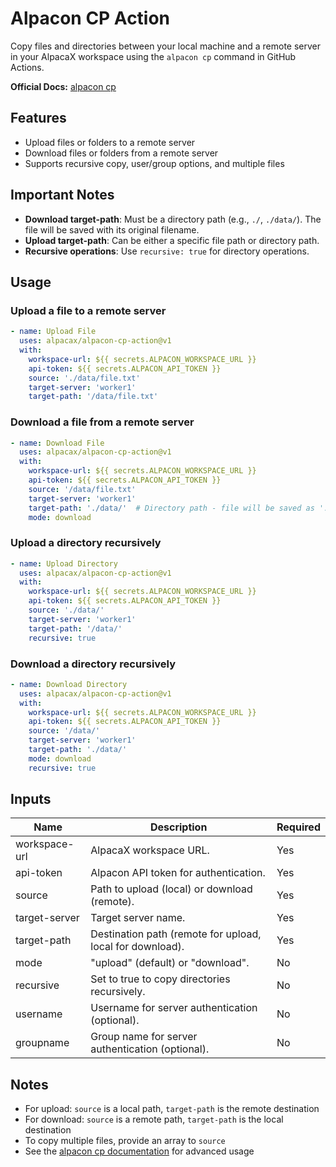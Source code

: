 

# Alpacon CP Action

Copy files and directories between your local machine and a remote server in your AlpacaX workspace using the `alpacon cp` command in GitHub Actions.

**Official Docs:** [alpacon cp](https://docs.alpacax.com/alpacon/cli/alpacon_cp)

## Features

- Upload files or folders to a remote server
- Download files or folders from a remote server  
- Supports recursive copy, user/group options, and multiple files

## Important Notes

- **Download target-path**: Must be a directory path (e.g., `./`, `./data/`). The file will be saved with its original filename.
- **Upload target-path**: Can be either a specific file path or directory path.
- **Recursive operations**: Use `recursive: true` for directory operations.

## Usage


### Upload a file to a remote server
```yaml
- name: Upload File
  uses: alpacax/alpacon-cp-action@v1
  with:
    workspace-url: ${{ secrets.ALPACON_WORKSPACE_URL }}
    api-token: ${{ secrets.ALPACON_API_TOKEN }}
    source: './data/file.txt'
    target-server: 'worker1'
    target-path: '/data/file.txt'
```

### Download a file from a remote server
```yaml
- name: Download File
  uses: alpacax/alpacon-cp-action@v1
  with:
    workspace-url: ${{ secrets.ALPACON_WORKSPACE_URL }}
    api-token: ${{ secrets.ALPACON_API_TOKEN }}
    source: '/data/file.txt'
    target-server: 'worker1'
    target-path: './data/'  # Directory path - file will be saved as './data/file.txt'
    mode: download
```

### Upload a directory recursively
```yaml
- name: Upload Directory
  uses: alpacax/alpacon-cp-action@v1
  with:
    workspace-url: ${{ secrets.ALPACON_WORKSPACE_URL }}
    api-token: ${{ secrets.ALPACON_API_TOKEN }}
    source: './data/'
    target-server: 'worker1'
    target-path: '/data/'
    recursive: true
```

### Download a directory recursively
```yaml
- name: Download Directory
  uses: alpacax/alpacon-cp-action@v1
  with:
    workspace-url: ${{ secrets.ALPACON_WORKSPACE_URL }}
    api-token: ${{ secrets.ALPACON_API_TOKEN }}
    source: '/data/'
    target-server: 'worker1'
    target-path: './data/'
    mode: download
    recursive: true
```

## Inputs

| Name           | Description                                                                 | Required |
|----------------|-----------------------------------------------------------------------------|----------|
| workspace-url  | AlpacaX workspace URL.                                                      | Yes      |
| api-token      | Alpacon API token for authentication.                                       | Yes      |
| source         | Path to upload (local) or download (remote).                                | Yes      |
| target-server  | Target server name.                                                         | Yes      |
| target-path    | Destination path (remote for upload, local for download).                   | Yes      |
| mode           | "upload" (default) or "download".                                         | No       |
| recursive      | Set to true to copy directories recursively.                                | No       |
| username       | Username for server authentication (optional).                              | No       |
| groupname      | Group name for server authentication (optional).                            | No       |

## Notes

- For upload: `source` is a local path, `target-path` is the remote destination
- For download: `source` is a remote path, `target-path` is the local destination
- To copy multiple files, provide an array to `source`
- See the [alpacon cp documentation](https://docs.alpacax.com/alpacon/cli/alpacon_cp) for advanced usage

